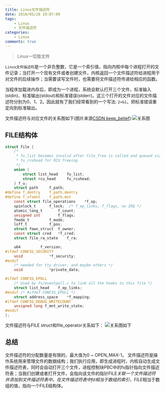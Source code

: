 ```yaml
---
title: Linux文件描述符
date: 2018/05/28 19:07:09
tags:
    - Linux
    - 文件描述符
categories:
    - Linux
comments: true
---
```


> Linux一切皆文件

`Linux文件描述符`是一个非负整数，它是一个索引值，指向内核中每个进程打开的文件记录；当打开一个现有文件或者创建文件，内核返回一个文件描述符给进程用于对文件的后续操作；当需要读写文件时，也需要将文件描述符传递给相应的函数。

当程序加载进内存后，即成为一个进程，系统会默认打开三个文件，标准输入(stdin)、标准输出(stdout)和标准错误(stderr)。这三个打开的文件对应的文件描述符分别为0、1、2。因此就有了我们经常看到的一个写法: `2>&1`，把标准错误重定向到标准输出。

文件描述符与对应文件的关系图如下(图片来源[CSDN keep_belief](https://blog.csdn.net/qq_34992845/article/details/71446333)):![关系图](https://img-blog.csdn.net/20170509121308111?watermark/2/text/aHR0cDovL2Jsb2cuY3Nkbi5uZXQvcXFfMzQ5OTI4NDU=/font/5a6L5L2T/fontsize/400/fill/I0JBQkFCMA==/dissolve/70/gravity/SouthEast)

## FILE结构体
```c
struct file {
    /*
     * fu_list becomes invalid after file_free is called and queued via
     * fu_rcuhead for RCU freeing
     */
    union {
        struct list_head    fu_list;
        struct rcu_head     fu_rcuhead;
    } f_u;
    struct path     f_path;
#define f_dentry    f_path.dentry
#define f_vfsmnt    f_path.mnt
    const struct file_operations    *f_op;
    spinlock_t      f_lock;  /* f_ep_links, f_flags, no IRQ */
    atomic_long_t       f_count;
    unsigned int        f_flags;
    fmode_t         f_mode;
    loff_t          f_pos;
    struct fown_struct  f_owner;
    const struct cred   *f_cred;
    struct file_ra_state    f_ra;

    u64         f_version;
#ifdef CONFIG_SECURITY
    void            *f_security;
#endif
    /* needed for tty driver, and maybe others */
    void            *private_data;

#ifdef CONFIG_EPOLL
    /* Used by fs/eventpoll.c to link all the hooks to this file */
    struct list_head    f_ep_links;
#endif /* #ifdef CONFIG_EPOLL */
    struct address_space    *f_mapping;
#ifdef CONFIG_DEBUG_WRITECOUNT
    unsigned long f_mnt_write_state;
#endif
};
```

文件描述符与FILE struct和file_operator关系如下：
![关系图如下](https://wechat-lvyun.oss-cn-shenzhen.aliyuncs.com/%E6%9C%AA%E5%91%BD%E5%90%8D%E6%96%87%E4%BB%B6.png?Expires=1527514942&OSSAccessKeyId=TMP.AQEUc_bURUf15ynTngG2tV3uao75kBMoXtD9ybhBvzJ5BWUv3iXBSaSMourLADAtAhRLrY9sJbmw_5qIA33PtYbgAVAF4wIVAMUgnjqoG5Z6IdaL_B9JEDgLM8a8&Signature=Su1Fp1sQUHINWU%2B6tzMDjZ0beB0%3D)

## 总结
文件描述符的分配数量是有限的，最大值为0 ~ OPEN_MAX-1。
文件描述符是操作系统用来管理文件的数据结构；我们执行应用，即生成进程时，内核自动生成文件描述符表，同时会自动打开三个文件，进程控制块PBC中的fs指针指向文件描述符表；当我们创建或者打开文件，会指向该文件的指针FILE*关联一个文件描述符并添加到文件描述符表中。在文件描述符表中fd相当于数组的索引，FILE*相当于数组的值，指向一个FILE结构体。